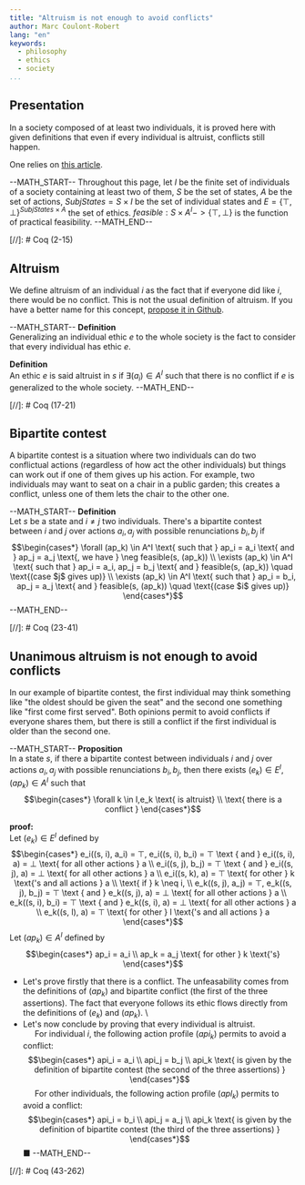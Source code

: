 ```yaml
---
title: "Altruism is not enough to avoid conflicts"
author: Marc Coulont-Robert
lang: "en"
keywords:
  - philosophy
  - ethics
  - society
...
```



## Presentation

In a society composed of at least two individuals, it is proved here with given definitions that even if every individual is altruist, conflicts still happen.

One relies on [this article](https://leibnizproject.com/Articles/more_restrictive_ethics_diminish_conflicts.html).

--MATH_START--
Throughout this page, let $I$ be the finite set of individuals of a society containing at least two of them, $S$ be the set of states, $A$ be the set of actions, $SubjStates = S × I$ be the set of individual states and $E = \{⊤, ⊥\}^{SubjStates \times A}$ the set of ethics. $feasible: S × A^I -> \{⊤, ⊥\}$ is the function of practical feasibility.
--MATH_END--

[//]: # Coq (2-15)


## Altruism

We define altruism of an individual $i$ as the fact that if everyone did like $i$, there would be no conflict. This is not the usual definition of altruism. If you have a better name for this concept, [propose it in Github](https://github.com/mcoulont/LeibnizProject/issues/new).

--MATH_START--
$\mathbf{Definition}$\
Generalizing an individual ethic $e$ to the whole society is the fact to consider that every individual has ethic $e$.

$\mathbf{Definition}$\
An ethic $e$ is said altruist in $s$ if $\exists (a_i) \in A^I$ such that there is no conflict if $e$ is generalized to the whole society.
--MATH_END--

[//]: # Coq (17-21)


## Bipartite contest

A bipartite contest is a situation where two individuals can do two conflictual actions (regardless of how act the other individuals) but things can work out if one of them gives up his action. For example, two individuals may want to seat on a chair in a public garden; this creates a conflict, unless one of them lets the chair to the other one.

--MATH_START--
$\mathbf{Definition}$\
Let $s$ be a state and $i \neq j$ two individuals.
There's a bipartite contest between $i$ and $j$ over actions $a_i, a_j$ with possible renunciations $b_i, b_j$ if
$$\begin{cases*}
  \forall (ap_k) \in A^I \text{ such that } ap_i = a_i \text{ and } ap_j = a_j \text{, we have } \neg feasible(s, (ap_k)) \\
  \exists (ap_k) \in A^I \text{ such that } ap_i = a_i, ap_j = b_j \text{ and } feasible(s, (ap_k)) \quad \text{(case $j$ gives up)} \\
  \exists (ap_k) \in A^I \text{ such that } ap_i = b_i, ap_j = a_j \text{ and } feasible(s, (ap_k)) \quad \text{(case $i$ gives up)}
\end{cases*}$$
--MATH_END--

[//]: # Coq (23-41)


## Unanimous altruism is not enough to avoid conflicts

In our example of bipartite contest, the first individual may think something like "the oldest should be given the seat" and the second one something like "first come first served". Both opinions permit to avoid conflicts if everyone shares them, but there is still a conflict if the first individual is older than the second one.

--MATH_START--
$\mathbf{Proposition}$\
In a state $s$, if there a bipartite contest between individuals $i$ and $j$ over actions $a_i, a_j$ with possible renunciations $b_i, b_j$, then there exists $(e_k) \in E^I, (ap_k) \in A^I$ such that
$$\begin{cases*}
  \forall k \in I,e_k \text{ is altruist} \\
  \text{ there is a conflict }
\end{cases*}$$

$\mathbf{proof:}$\
Let $(e_k) \in E^I$ defined by
$$\begin{cases*}
  e_i((s, i), a_i) = ⊤, e_i((s, i), b_i) = ⊤ \text { and } e_i((s, i), a) = ⊥ \text{ for all other actions } a \\
  e_i((s, j), b_j) = ⊤ \text { and } e_i((s, j), a) = ⊥ \text{ for all other actions } a \\
  e_i((s, k), a) = ⊤ \text{ for other } k \text{'s and all actions } a \\
  \text{ if } k \neq i, \\
  e_k((s, j), a_j) = ⊤, e_k((s, j), b_j) = ⊤ \text { and } e_k((s, j), a) = ⊥ \text{ for all other actions } a \\
  e_k((s, i), b_i) = ⊤ \text { and } e_k((s, i), a) = ⊥ \text{ for all other actions } a \\
  e_k((s, l), a) = ⊤ \text{ for other } l \text{'s and all actions } a
\end{cases*}$$
Let $(ap_k) \in A^I$ defined by
$$\begin{cases*}
  ap_i = a_i \\
  ap_k = a_j \text{ for other } k \text{'s}
\end{cases*}$$
- Let's prove firstly that there is a conflict. The unfeasability comes from the definitions of $(ap_k)$ and bipartite conflict (the first of the three assertions). The fact that everyone follows its ethic flows directly from the definitions of $(e_k)$ and $(ap_k)$. \
- Let's now conclude by proving that every individual is altruist. \
  $\quad$ For individual $i$, the following action profile $(api_k)$ permits to avoid a conflict:
    $$\begin{cases*}
      api_i = a_i \\
      api_j = b_j \\
      api_k \text{ is given by the definition of bipartite contest (the second of the three assertions) }
    \end{cases*}$$
  $\quad$ For other individuals, the following action profile $(apl_k)$ permits to avoid a conflict:
    $$\begin{cases*}
      api_i = b_i \\
      api_j = a_j \\
      api_k \text{ is given by the definition of bipartite contest (the third of the three assertions) }
    \end{cases*}$$
■
--MATH_END--

[//]: # Coq (43-262)

